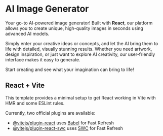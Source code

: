 # AI Image Generator

Your go-to AI-powered image generator! Built with **React**, our platform allows you to create unique, high-quality images in seconds using advanced AI models. 

Simply enter your creative ideas or concepts, and let the AI bring them to life with detailed, visually stunning results. Whether you need artwork, design inspiration, or just want to explore AI creativity, our user-friendly interface makes it easy to generate.

Start creating and see what your imagination can bring to life!

## React + Vite

This template provides a minimal setup to get React working in Vite with HMR and some ESLint rules.

Currently, two official plugins are available:

- [@vitejs/plugin-react](https://github.com/vitejs/vite-plugin-react/blob/main/packages/plugin-react/README.md) uses [Babel](https://babeljs.io/) for Fast Refresh
- [@vitejs/plugin-react-swc](https://github.com/vitejs/vite-plugin-react-swc) uses [SWC](https://swc.rs/) for Fast Refresh
